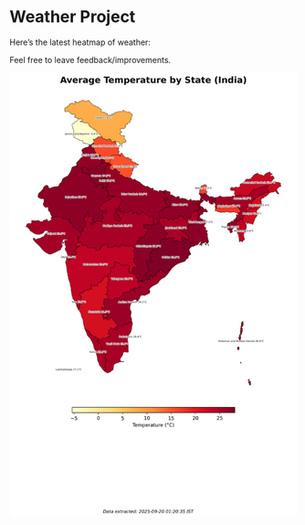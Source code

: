 # Weather Project

Here’s the latest heatmap of weather:

Feel free to leave feedback/improvements.

![India Heatmap](docs/assets/india_heatmap.png?v=CDB40D)

